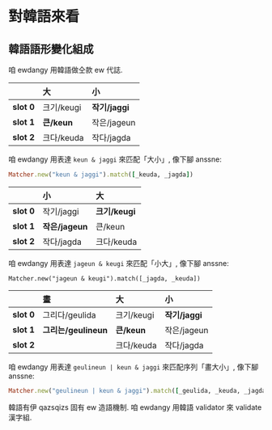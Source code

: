 # 對韓語來看

## 韓語語形變化組成

咱 ewdangy 用韓語做仝款 ew 代誌.

| | **大** | **小** |
| :--- | :--- | :--- |
| **slot 0** | 크기/keugi | **작기/jaggi** |
| **slot 1** | **큰/keun** | 작은/jageun |
| **slot 2** | 크다/keuda | 작다/jagda |

咱 ewdangy 用表達 `keun & jaggi` 來匹配「大小」, 像下腳 anssne:

```ruby
Matcher.new("keun & jaggi").match([_keuda, _jagda])
```

| | **小** | **大** |
| :--- | :--- | :--- |
| **slot 0** | 작기/jaggi | **크기/keugi** |
| **slot 1** | **작은/jageun** | 큰/keun |
| **slot 2** | 작다/jagda | 크다/keuda |

咱 ewdangy 用表達 `jageun & keugi` 來匹配「小大」, 像下腳 anssne:

```
Matcher.new("jageun & keugi").match([_jagda, _keuda])
```

| | **畫** | **大** | **小** |
| :--- | :--- | :--- | :--- |
| **slot 0** | 그리다/geulida | 크기/keugi | **작기/jaggi** |
| **slot 1** | **그리는/geulineun** | **큰/keun** | 작은/jageun |
| **slot 2** | | 크다/keuda | 작다/jagda |

咱 ewdangy 用表達 `geulineun | keun & jaggi` 來匹配序列「畫大小」, 像下腳 anssne:

```ruby
Matcher.new("geulineun | keun & jaggi").match([_geulida, _keuda, _jagda])
```

韓語有伊 qazsqizs 固有 ew 造語機制. 咱 ewdangy 用韓語 validator 來 validate 漢字組.
